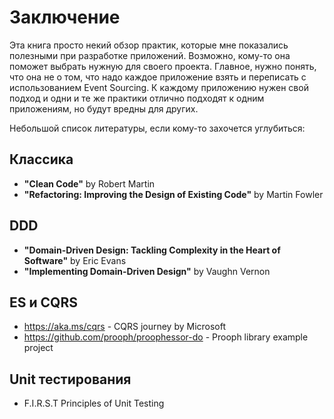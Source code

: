 # Заключение

Эта книга просто некий обзор практик, которые мне показались полезными при разработке приложений. Возможно, кому-то она поможет выбрать нужную для своего проекта. Главное, нужно понять, что она не о том, что надо каждое приложение взять и переписать с использованием Event Sourcing. К каждому приложению нужен свой подход и одни и те же практики отлично подходят к одним приложениям, но будут вредны для других.

Небольшой список литературы, если кому-то захочется углубиться:

## Классика

* **"Clean Code"** by Robert Martin
* **"Refactoring: Improving the Design of Existing Code"** by Martin Fowler

## DDD

* **"Domain-Driven Design: Tackling Complexity in the Heart of Software"** by Eric Evans 
* **"Implementing Domain-Driven Design"** by Vaughn Vernon

## ES и CQRS

* https://aka.ms/cqrs - CQRS journey by Microsoft
* https://github.com/prooph/proophessor-do - Prooph library example project

## Unit тестирования

* F.I.R.S.T Principles of Unit Testing